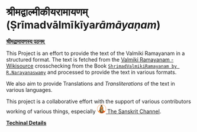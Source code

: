 # श्रीमद्वाल्मीकीयरामायणम् (Ṣrīmadvālmīkīya*rāmāyaṇam*)

**[श्रीमद्रामायणस्य पठनम्](https://lipi-parivartan.vercel.app)**

This Project is an effort to provide the text of the Valmiki Ramayanam in a structured format. The text is fetched from the [Valmiki Ramayanam - Wikisource](https://sa.wikisource.org/wiki/रामायणम्) crosschecking from the Book [`ShrimadValmikiRamayanam by R.Narayanaswamy`](https://archive.org/details/361952998SrimadValmikiRamayanaSanskrit1933AD/page/n5/mode/2up) and processed to provide the text in various formats.

We also aim to provide Translations and _Transliterations_ of the text in various languages.

<!-- load an image stored in assets/tsc.png in proper size so that does not take much psace -->

This project is a collaborative effort with the support of various contributors working of various things, especially
[![The Sanskrit Channel YouTube](./static/img/tcs_24.png) The Sanskrit Channel](https://www.youtube.com/c/thesanskritchannel).

**[Techinal Details](./Technical_Details.md)**
